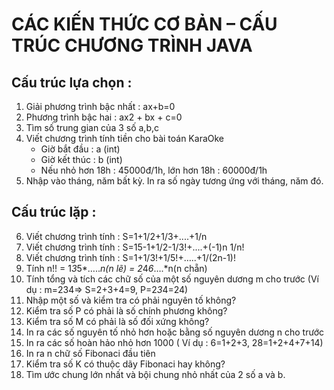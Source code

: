# CÁC KIẾN THỨC CƠ BẢN – CẤU TRÚC CHƯƠNG TRÌNH JAVA
## Cấu trúc lựa chọn :

1. Giải phương trình bậc nhất : ax+b=0
2. Phương trình bậc hai : ax2 + bx + c=0
3. Tìm số trung gian của 3 số a,b,c
4. Viết chương trình tính tiền cho bài toán KaraOke
	-  Giờ bắt đầu : a (int)
	- Giờ kết thúc : b (int)
	- Nếu nhỏ hơn 18h : 45000đ/1h, lớn hơn 18h : 60000đ/1h
5. Nhập vào tháng, năm bất kỳ. In ra số ngày tương ứng với tháng, năm đó.

## Cấu trúc lặp :

6. Viết chương trình tính :
S=1+1/2+1/3+....+1/n
7. Viết chương trình tính :
S=15-1+1/2-1/3!+....+(-1)n 1/n!
8. Viết chương trình tính :
S=1+1/3!+1/5!+…..+1/(2n-1)!
9. Tính n!! = 1*3*5*…..*n(n lẽ)
= 2*4*6*….*n(n chẵn)
10. Tính tổng và tích các chữ số của một số nguyên dương m cho trước
(Ví dụ : m=234=> S=2+3+4=9, P=2*3*4=24)
11. Nhập một số và kiểm tra có phải nguyên tố không?
12. Kiểm tra số P có phải là số chính phương không?
13. Kiểm tra số M có phải là số đối xứng không?
14. In ra các số nguyên tố nhỏ hơn hoặc bằng số nguyên dương n cho trước
15. In ra các số hoàn hảo nhỏ hơn 1000
( Ví dụ : 6=1+2+3, 28=1+2+4+7+14)
16. In ra n chữ số Fibonaci đầu tiên
17. Kiểm tra số K có thuộc dãy Fibonaci hay không?
18. Tìm ước chung lớn nhất và bội chung nhỏ nhất của 2 số a và b.
